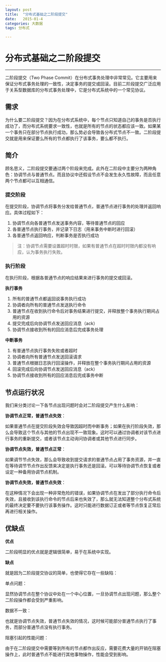 ```yaml
---
layout: post
title:  "分布式基础之二阶段提交"
date:   2015-01-4
categories: 大数据
tags: 分布式

---
```


# 分布式基础之二阶段提交

---

二阶段提交（Two Phase Commit）在分布式事务处理中非常常见。它主要用来保证分布式事务处理的一致性，决定事务的提交或回滚。目前二阶段提交广泛应用于关系型数据库的分布式事务处理中，它是分布式系统中的一个常见协议。

## 需求

为什么要二阶段提交？因为在分布式系统中，每个节点只知道自己的事务是否执行成功了，而分布式系统要求一致性，也就是所有的节点的状态都应该一致。如果某一个事务只在部分节点执行成功，那么势必会导致各分布式节点不一致。二阶段提交就是用来保证要么所有的节点都执行了该事务，要么都不执行。

## 简介

顾名思义，二阶段提交要通过两个阶段来完成。此外在二阶段中主要分为两种角色：协调节点与普通节点。而且协议中还假设节点不会发生永久性故障，而且任意两个节点都可以互相通信。

### 提交阶段

在提交阶段，协调节点将事务分发给普通节点，普通节点进行事务的处理并返回响应。具体过程如下：

1. 协调节点向各普通节点发送事务内容，等待普通节点的回应
2. 各普通节点执行事务，并记录下日志（用来事务中断时进行回滚）
3. 各普通节点返回响应，判断事务是否执行成功

> 注：协调节点需要设置超时时限，如果有普通节点在超时时限内都没有响应，认为事务执行失败。

### 执行阶段

在执行阶段，根据各普通节点的响应结果来进行事务的提交或回滚。

**执行事务**

1. 所有的普通节点都返回说事务执行成功
2. 协调者向所有的普通节点发送执行命令
3. 普通节点在收到执行命令后对事务结果进行提交，并释放整个事务执行期间占用的资源
4. 提交完成后向协调节点发送回应消息（ack）
5. 协调节点接收到所有的回应消息后完成事务处理

**中断事务**

1. 有普通节点执行事务失败或者超时
2. 协调者向所有普通节点发送回滚请求
3. 普通节点根据日志执行回滚操作，并释放在整个事务执行期间占用的资源
4. 回滚完成后向协调节点发送回应消息（ack）
5. 协调节点接收到所有的回应消息后完成事务中断

## 节点运行状况

我们来分类讨论一下各节点出现问题时会对二阶段提交产生什么影响：

**协调节点正常，普通节点失效**：

如果普通节点在提交阶段失效会导致因超时而中断事务；如果在执行阶段失效，那么会导致这个节点与其他的节点出现不一致现象。这时可以通过协调者对该节点进行事务的重新提交，或者该节点主动询问协调者或其他节点进行同步。

**协调节点失效，普通节点正常**：

如果调节节点失效，那么会导致收到提交请求的普通节点占用了事务资源，并一直在等待调节节点作出反馈来决定是执行事务还是回滚。可以等待协调节点恢复或者设定一种备用协调节点机制。

**协调节点失效，普通节点失效**：

在这种情况下会出现一种非常危险的错误，如果协调节点在发出了部分执行命令后失效，且接收到该执行命令的节点后来也失效了，那么就无法知道整个分布式系统的最终决定要不要执行该事务操作。这时只能进行数据订正或者等节点恢复正常后再进行相关操作。

## 优缺点

**优点**

二阶段明显的优点就是逻辑很简单，易于在系统中实现。

**缺点**

就是因为二阶段提交协议的简单，也使得它存在一些缺陷：

单点问题：

显然协调节点在整个协议中处在一个中心位置，一旦协调节点出现问题，那么整个二阶段操作都会受到严重影响。

数据不一致：

也就是协调节点失效，普通节点失效的情况，这时候可能部分普通节点执行了事务，而部分普通节点没有执行事务。

阻塞引起的性能问题：

由于在二阶段提交中需要等到所有的节点都作出反应，需要花费大量的开销在阻塞操作上，此时普通节点不能进行其他事物操作，性能会受到影响。
